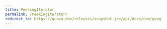 ```yaml
---
title: PeekingIterator
permalink: /PeekingIterator/
redirect_to: https://guava.dev/releases/snapshot-jre/api/docs/com/google/common/collect/PeekingIterator.html
---
```

